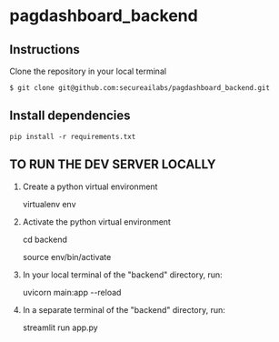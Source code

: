 # pagdashboard_backend

## Instructions
Clone the repository in your local terminal 
    
    $ git clone git@github.com:secureailabs/pagdashboard_backend.git

## Install dependencies 
    pip install -r requirements.txt

## TO RUN THE DEV SERVER LOCALLY
1. Create a python virtual environment
    
    
    virtualenv env 
    
2. Activate the python virtual environment
    

    cd backend
    
    source env/bin/activate

3. In your local terminal of the "backend" directory, run:
    

    uvicorn main:app --reload


4. In a separate terminal of the "backend" directory, run: 
    
    streamlit run app.py